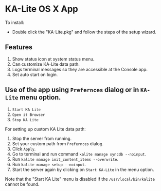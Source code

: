 KA-Lite OS X App
========================

To install:

* Double click the "KA-Lite.pkg" and follow the steps of the setup wizard.


## Features

1. Show status icon at system status menu.
1. Can customize KA-Lite data path.
1. Logs terminal messages so they are accessible at the Console app.
1. Set auto start on login.


## Use of the app using `Prefernces` dialog or in `KA-Lite` menu option.

 1. `Start KA Lite`
 1. `Open it Browser`
 1. `Stop KA Lite`


For setting up custom KA Lite data path:

 1. Stop the server from running.
 2. Set your custom path from `Prefernces` dialog.
 3. Click `Apply`.
 4. Go to terminal and run command `kalite manage syncdb --noinput`.
 5. Run `kalite manage init_content_items --overwrite`.
 6. Run `kalite manage setup --noinput`.
 7. Start the server again by clicking on `Start KA-Lite` in the menu option.

 Note that the "Start KA Lite" menu is disabled if the `/usr/local/bin/kalite` cannot be found.